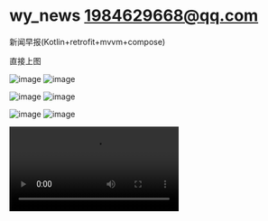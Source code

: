 # wy_news 1984629668@qq.com
新闻早报(Kotlin+retrofit+mvvm+compose)

直接上图

![image](https://github.com/gyadministrator/wy_news/blob/master/introduce/introduce_one.jpg)
![image](https://github.com/gyadministrator/wy_news/blob/master/introduce/introduce_two.jpg)

![image](https://github.com/gyadministrator/wy_news/blob/master/introduce/introduce_three.jpg)
![image](https://github.com/gyadministrator/wy_news/blob/master/introduce/introduce_four.jpg)

![image](https://github.com/gyadministrator/wy_news/blob/master/introduce/introduce_five.jpg)
![image](https://github.com/gyadministrator/wy_news/blob/master/introduce/introduce_six.jpg)

![video](https://github.com/gyadministrator/wy_news/blob/master/introduce/wy_news_introduce.mp4)
